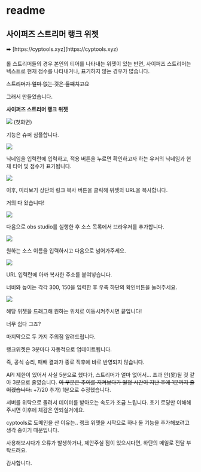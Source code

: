 # readme

## 사이퍼즈 스트리머 랭크 위젯

<aside>
➡️ [https://cyptools.xyz](https://cyptools.xyz)

</aside>

롤 스트리머들의 경우 본인의 티어를 나타내는 위젯이 있는 반면, 사이퍼즈 스트리머는 텍스트로 현재 점수를 나타내거나, 표기하지 않는 경우가 많습니다.

~~스트리머가 얼마 없는 것은 둘째치고요~~

그래서 만들었습니다.

**사이퍼즈 스트리머 랭크 위젯**

![](https://velog.velcdn.com/images/planethoon/post/ad2117a2-4b66-48ed-b379-89b268dc4042/image.png)
(첫화면)

기능은 슈퍼 심플합니다.

![](https://velog.velcdn.com/images/planethoon/post/cdc7e330-794e-4434-beaf-c896393cc699/image.png)

닉네임을 입력란에 입력하고, 적용 버튼을 누르면 확인하고자 하는 유저의 닉네임과 현재 티어 및 점수가 표기됩니다.

![](https://velog.velcdn.com/images/planethoon/post/83670ad5-8bac-4aa9-8b1c-fcd21580911d/image.png)

이후, 미리보기 상단의 링크 복사 버튼을 클릭해 위젯의 URL을 복사합니다.

거의 다 왔습니다!

![](https://velog.velcdn.com/images/planethoon/post/f0de70b3-1808-43eb-974a-6f7108ed7c2f/image.png)

다음으로 obs studio를 실행한 후 소스 목록에서 브라우저를 추가합니다.

![](https://velog.velcdn.com/images/planethoon/post/01068119-8f10-4c8a-adc4-24587222275a/image.png)

원하는 소스 이름을 입력하시고 다음으로 넘어가주세요.

![](https://velog.velcdn.com/images/planethoon/post/e2be24ce-54d7-4898-92ac-ab35417ce458/image.png)

URL 입력란에 아까 복사한 주소를 붙여넣습니다.

너비와 높이는 각각 300, 150을 입력한 후 우측 하단의 확인버튼을 눌러주세요.

![](https://velog.velcdn.com/images/planethoon/post/ec7370db-d21b-4977-902a-7d0acddea352/image.png)

해당 위젯을 드래그해 원하는 위치로 이동시켜주시면 끝입니다!

너무 쉽다 그죠?

마지막으로 두 가지 주의점 알려드립니다.

랭크위젯은 3분마다 자동적으로 업데이트됩니다.

즉, 공식 승리, 패배 결과가 종료 직후에 바로 반영되지 않습니다.

API 제한이 있어서 사실 5분으로 했다가, 스트리머가 얼마 없어서… 초과 안(못)될 것 같아 3분으로 줄였습니다.
~~이 부분은 추이를 지켜보다가 일정 시간이 지난 후에 1분까지 줄이겠습니다.~~
+7/20 추가) 1분으로 수정했습니다.

서버를 위탁으로 돌려서 데이터를 받아오는 속도가 조금 느립니다.
초기 로딩만 이해해주시면 이후에 체감은 안되실거에요.

cyptools로 도메인을 산 이유는.. 랭크 위젯을 시작으로 하나 둘 기능을 추가해보려고 생각 중이기 때문입니다.

사용해보시다가 오류가 발생하거나, 제안주실 점이 있으시다면, 하단의 메일로 전달 부탁드려요.

감사합니다.
